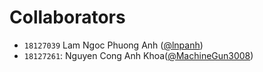 # Collaborators
* `18127039` Lam Ngoc Phuong Anh ([@lnpanh](https://github.com/lnpanh))
* `18127261`: Nguyen Cong Anh Khoa([@MachineGun3008](https://github.com/MachineGun3008))
